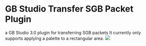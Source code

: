 # GB Studio Transfer SGB Packet Plugin
a GB Studio 3.0 plugin for transferring SGB packets
It currently only supports applying a palette to a rectangular area.
![](https://cdn.discordapp.com/attachments/570925583421276160/851591578773880842/unknown.png)
